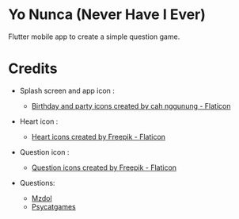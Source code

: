 # Yo Nunca (Never Have I Ever)

Flutter mobile app to create a simple question game.

# Credits
- Splash screen and app icon :
  - [Birthday and party icons created by cah nggunung - Flaticon](https://www.flaticon.com/free-icons/birthday-and-party)

- Heart icon :
  - [Heart icons created by Freepik - Flaticon](https://www.flaticon.com/free-icons/heart)

- Question icon :
  - [Question icons created by Freepik - Flaticon](https://www.flaticon.com/free-icons/question)

- Questions:
  - [Mzdol](https://www.mdzol.com/sociedad/2021/3/10/yo-nunca-70-ideas-de-preguntas-para-jugar-con-tus-amigos-144225.html)
  - [Psycatgames](https://psycatgames.com/es/magazine/party-games/never-ever/)
